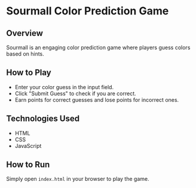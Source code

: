 # Sourmall Color Prediction Game

## Overview
Sourmall is an engaging color prediction game where players guess colors based on hints.

## How to Play
- Enter your color guess in the input field.
- Click "Submit Guess" to check if you are correct.
- Earn points for correct guesses and lose points for incorrect ones.

## Technologies Used
- HTML
- CSS
- JavaScript

## How to Run
Simply open `index.html` in your browser to play the game.
